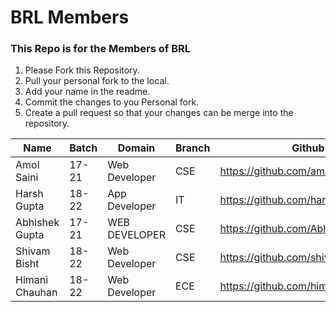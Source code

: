 # BRL Members
### This Repo is for the Members of BRL

1. Please Fork this Repository.
2. Pull your personal fork to the local.
3. Add your name in the readme.
4. Commit the changes to you Personal fork.
3. Create a pull request so that your changes can be merge into the repository.

| Name       | Batch | Domain        | Branch | Github                             |
|------------|-------|---------------|--------|------------------------------------|
| Amol Saini | 17-21 | Web Developer | CSE    | https://github.com/amolsr -        |
| Harsh Gupta| 18-22 | App Developer | IT     | https://github.com/harshgupta80700 |
| Abhishek Gupta | 17-21 | WEB DEVELOPER |CSE|https://github.com/Abhishek0402  |
| Shivam Bisht | 18-22 | Web Developer | CSE | https://github.com/shivam-S-bisht |
| Himani Chauhan | 18-22 | Web Developer | ECE | https://github.com/himani100700 |



